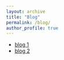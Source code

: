 ```yaml
---
layout: archive
title: "Blog"
permalink: /blog/
author_profile: true
---
```


- [blog 1](blog_1_quick_refresher)
- [blog 2](https://en.wikipedia.org/wiki/Saurav_Ganguly)